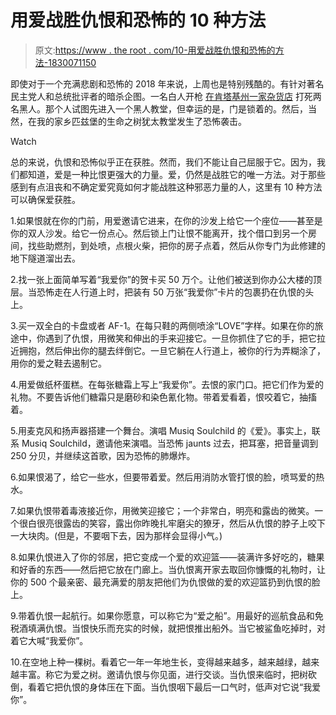 # 用爱战胜仇恨和恐怖的 10 种方法

> 原文:[https://www . the root . com/10-用爱战胜仇恨和恐怖的方法-1830071150](https://www.theroot.com/10-ways-to-defeat-hate-and-terror-with-love-1830071150)

即使对于一个充满悲剧和恐怖的 2018 年来说，上周也是特别残酷的。有针对著名民主党人和总统批评者的暗杀企图。一名白人开枪 [在肯塔基州一家杂货店](https://www.theroot.com/whites-don-t-shoot-whites-said-alleged-kroger-shoote-1830003860) 打死两名黑人。那个人试图先进入一个黑人教堂，但幸运的是，门是锁着的。然后，当然，在我的家乡匹兹堡的生命之树犹太教堂发生了恐怖袭击。

Watch

总的来说，仇恨和恐怖似乎正在获胜。然而，我们不能让自己屈服于它。因为，我们都知道，爱是一种比恨更强大的力量。爱，仍然是战胜它的唯一方法。对于那些感到有点沮丧和不确定爱究竟如何才能战胜这种邪恶力量的人，这里有 10 种方法可以确保爱获胜。

1.如果恨就在你的门前，用爱邀请它进来，在你的沙发上给它一个座位——甚至是你的双人沙发。给它一份点心。然后锁上门让恨不能离开，找个借口到另一个房间，找些助燃剂，到处喷，点根火柴，把你的房子点着，然后从你专门为此修建的地下隧道溜出去。

2.找一张上面简单写着“我爱你”的贺卡买 50 万个。让他们被送到你办公大楼的顶层。当恐怖走在人行道上时，把装有 50 万张“我爱你”卡片的包裹扔在仇恨的头上。

3.买一双全白的卡盘或者 AF-1。在每只鞋的两侧喷涂“LOVE”字样。如果在你的旅途中，你遇到了仇恨，用微笑和伸出的手来迎接它。一旦你抓住了它的手，把它拉近拥抱，然后伸出你的腿去绊倒它。一旦它躺在人行道上，被你的行为弄糊涂了，用你的爱之鞋去遏制它。

4.用爱做纸杯蛋糕。在每张糖霜上写上“我爱你”。去恨的家门口。把它们作为爱的礼物。不要告诉他们糖霜只是磨砂和染色氰化物。带着爱看着，恨咬着它，抽搐着。

5.用麦克风和扬声器搭建一个舞台。演唱 Musiq Soulchild 的《爱》。事实上，联系 Musiq Soulchild，邀请他来演唱。当恐怖 jaunts 过去，把耳塞，把音量调到 250 分贝，并继续这首歌，因为恐怖的肺爆炸。

6.如果恨渴了，给它一些水，但要带着爱。然后用消防水管打恨的脸，喷骂爱的热水。

7.如果仇恨带着毒液接近你，用微笑迎接它；一个非常白，明亮和露齿的微笑。一个很白很亮很露齿的笑容，露出你昨晚扎牢磨尖的獠牙，然后从仇恨的脖子上咬下一大块肉。(但是，不要咽下去，因为那样会显得小气。)

8.如果仇恨进入了你的邻居，把它变成一个爱的欢迎篮——装满许多好吃的，糖果和好香的东西——然后把它放在门廊上。当仇恨离开家去取回你慷慨的礼物时，让你的 500 个最亲密、最充满爱的朋友把他们为仇恨做的爱的欢迎篮扔到仇恨的脸上。

9.带着仇恨一起航行。如果你愿意，可以称它为“爱之船”。用最好的巡航食品和免税酒填满仇恨。当恨快乐而充实的时候，就把恨推出船外。当它被鲨鱼吃掉时，对着它大喊“我爱你”。

10.在空地上种一棵树。看着它一年一年地生长，变得越来越多，越来越绿，越来越丰富。称它为爱之树。邀请仇恨与你见面，进行交谈。当仇恨来临时，把树砍倒，看着它把仇恨的身体压在下面。当仇恨咽下最后一口气时，低声对它说“我爱你”。